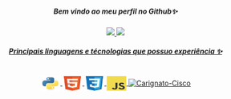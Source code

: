 
<h5 align="center">Bem vindo ao meu perfil no Github✨</h5>

<div align="center">
  <a href="https://github.com/Carignato">
  <img height="150em" src="https://github-readme-stats.vercel.app/api?username=Carignato&show_icons=true&theme=dracula&include_all_commits=true&count_private=true"/>
  <img height="150em" src="https://github-readme-stats.vercel.app/api/top-langs/?username=Carignato&layout=compact&langs_count=7&theme=dracula"/>
</div>

  <h5 align="center">Principais linguagens e técnologias que possuo experiência ✨</h5>
  <div align="center"><br>
  <img align="center" alt="Carignato-Python" height="30" width="40" src="https://raw.githubusercontent.com/devicons/devicon/master/icons/python/python-original.svg">
  <img align="center" alt="Carignato-HTML" height="30" width="40" src="https://raw.githubusercontent.com/devicons/devicon/master/icons/html5/html5-original.svg">
  <img align="center" alt="Carignato-CSS" height="30" width="40" src="https://raw.githubusercontent.com/devicons/devicon/master/icons/css3/css3-original.svg">
  <img align="center" alt="Carignato-JavaScript" height="30" width="40" src="https://raw.githubusercontent.com/devicons/devicon/master/icons/javascript/javascript-original.svg">
  <img align="center" alt="Carignato-Cisco" height="30" width="40" src="https://cdn.worldvectorlogo.com/logos/cisco-2.svg">
  </div>

  </div>
  
